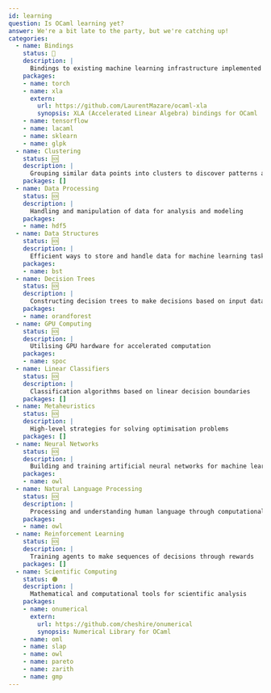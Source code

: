 ```yaml
---
id: learning
question: Is OCaml learning yet?
answer: We're a bit late to the party, but we're catching up!
categories:
  - name: Bindings
    status: 🔴
    description: |
      Bindings to existing machine learning infrastructure implemented in other languages
    packages:
    - name: torch
    - name: xla
      extern:
        url: https://github.com/LaurentMazare/ocaml-xla
        synopsis: XLA (Accelerated Linear Algebra) bindings for OCaml
    - name: tensorflow
    - name: lacaml
    - name: sklearn
    - name: glpk
  - name: Clustering
    status: 🆘
    description: |
      Grouping similar data points into clusters to discover patterns and relationships
    packages: []
  - name: Data Processing
    status: 🆘
    description: |
      Handling and manipulation of data for analysis and modeling
    packages:
    - name: hdf5
  - name: Data Structures
    status: 🆘
    description: |
      Efficient ways to store and handle data for machine learning tasks
    packages:
    - name: bst
  - name: Decision Trees
    status: 🆘
    description: |
      Constructing decision trees to make decisions based on input data
    packages:
    - name: orandforest
  - name: GPU Computing
    status: 🆘
    description: |
      Utilising GPU hardware for accelerated computation
    packages:
    - name: spoc
  - name: Linear Classifiers
    status: 🆘
    description: |
      Classification algorithms based on linear decision boundaries
    packages: []
  - name: Metaheuristics
    status: 🆘
    description: |
      High-level strategies for solving optimisation problems
    packages: []
  - name: Neural Networks
    status: 🆘
    description: |
      Building and training artificial neural networks for machine learning
    packages:
    - name: owl
  - name: Natural Language Processing
    status: 🆘
    description: |
      Processing and understanding human language through computational methods
    packages:
    - name: owl
  - name: Reinforcement Learning
    status: 🆘
    description: |
      Training agents to make sequences of decisions through rewards
    packages: []
  - name: Scientific Computing
    status: 🟠
    description: |
      Mathematical and computational tools for scientific analysis
    packages:
    - name: onumerical
      extern:
        url: https://github.com/cheshire/onumerical
        synopsis: Numerical Library for OCaml
    - name: oml
    - name: slap
    - name: owl
    - name: pareto
    - name: zarith
    - name: gmp
---
```

